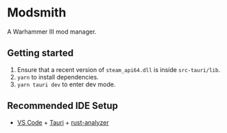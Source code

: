 # Modsmith

A Warhammer III mod manager.

## Getting started

1. Ensure that a recent version of `steam_api64.dll` is inside `src-tauri/lib`.
1. `yarn` to install dependencies.
1. `yarn tauri dev` to enter dev mode.

## Recommended IDE Setup

- [VS Code](https://code.visualstudio.com/) + [Tauri](https://marketplace.visualstudio.com/items?itemName=tauri-apps.tauri-vscode) + [rust-analyzer](https://marketplace.visualstudio.com/items?itemName=rust-lang.rust-analyzer)

